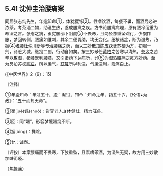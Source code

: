 ## 5.41 沈仲圭治腰痛案

同居张志纯先生，年逾知命①，体犹矍铄②。性嗜饮酒，每餐不辍，而酒后必进浓茶。考茶酒二物，助湿生热，遂成腰痛之疾。方书论腰痛病理，原有腰冷而重为寒湿之言。张翁之病，虽觉腰部下陷而③不畏寒，且两胫亦重坠难行，少腹作胀，梦回转侧，腰痛如锥刺，其余二便胃纳，均无变化。细核诸症，断为湿热，乃摒④猪腰[杜仲](https://www.gmzyjc.com/read/bc/bc17-0.2.10.0.0.md)川断等专治腰痛之药，而以三妙散加[陈皮](https://www.gmzyjc.com/read/bc/bc11-0.0.1.0.0.md)[茯苓](https://www.gmzyjc.com/read/bc/bc05-0.0.1.0.0.md)苏梗为方，初服一剂，诸恙大减，继投二剂，行动自如矣。按三妙散任[黄柏](https://www.gmzyjc.com/read/bc/bc03-0.2.3.0.0.md)之苦寒以清热，[苍术](https://www.gmzyjc.com/read/bc/bc04-0.0.2.0.0.md)之苦辛以散湿，猪腰既利腰膝，又引诸药下达病所，允⑤为湿热腰痛之灵方妙药，至为另加苏梗[陈皮](https://www.gmzyjc.com/read/bc/bc11-0.0.1.0.0.md)，所以运气，[茯苓](https://www.gmzyjc.com/read/bc/bc05-0.0.1.0.0.md)所以利湿，气运湿利，则痛自止。

(《中医世界》2（9）：15)

〔注释〕

①年逾知命：年过五十。逾：越过。知命：知命之年，指五十岁。《论语•为政》：“五十而知天命”。

②矍(jué)铄(shuò)：形容老人身体健壮、精力旺盛。

③回：同“廻”。形容梦境廻绕不断。

④摒(bìng)：排除。

⑤允：诚然。

〔评按〕本案腰痛而不畏寒，下肢重坠，且素嗜茶酒，为湿热无疑，故方用三妙散加味而痊。

（焦振濂）